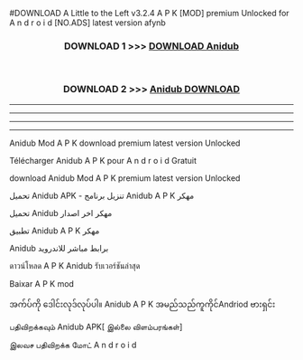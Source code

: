 #DOWNLOAD A Little to the Left v3.2.4 A P K [MOD] premium Unlocked for A n d r o i d [NO.ADS] latest version afynb 



<div align="center">

<h3>DOWNLOAD 1 >>> <a href="https://downloadmod1.web.app/?judul=Anidub ">DOWNLOAD Anidub </a></h3><br>

<h3>DOWNLOAD 2 >>> <a href="https://downloadmod1.web.app/?judul=Anidub ">Anidub  DOWNLOAD </a></h3>

</div>


----------------------------------------------------------

----------------------------------------------------------

----------------------------------------------------------

----------------------------------------------------------


Anidub  Mod A P K download premium latest version Unlocked

Télécharger Anidub  A P K pour A n d r o i d Gratuit

download Anidub  Mod A P K premium latest version Unlocked

تحميل Anidub  APK - تنزيل برنامج Anidub  A P K مهكر

تحميل Anidub  مهكر اخر اصدار

تطبيق Anidub  A P K مهكر

Anidub  برابط مباشر للاندرويد

ดาวน์โหลด A P K Anidub  รับเวอร์ชันล่าสุด

Baixar A P K mod

အက်ပ်ကို ဒေါင်းလုဒ်လုပ်ပါ။ Anidub  A P K အမည်သည်ကူကိုင်Andriod ဗားရှင်း

பதிவிறக்கவும் Anidub  APK[ இல்லை விளம்பரங்கள்] 
 
இலவச பதிவிறக்க மோட் A n d r o i d



